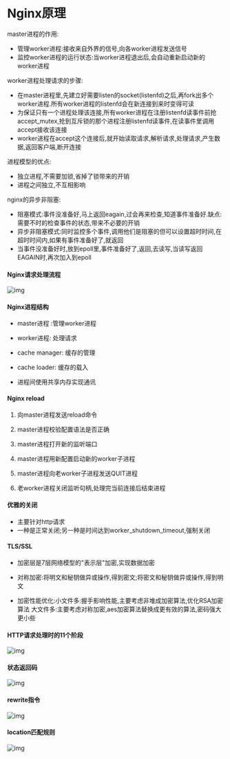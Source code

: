 # Nginx原理

master进程的作用:

* 管理worker进程:接收来自外界的信号,向各worker进程发送信号
* 监控worker进程的运行状态:当worker进程退出后,会自动重新启动新的worker进程

worker进程处理请求的步骤:

* 在master进程里,先建立好需要listen的socket(listenfd)之后,再fork出多个worker进程.所有worker进程的listenfd会在新连接到来时变得可读
* 为保证只有一个进程处理该连接,所有worker进程在注册listenfd读事件前抢accept_mutex,抢到互斥锁的那个进程注册listenfd读事件,在读事件里调用accept接收该连接
* worker进程在accept这个连接后,就开始读取请求,解析请求,处理请求,产生数据,返回客户端,断开连接

进程模型的优点:

* 独立进程,不需要加锁,省掉了锁带来的开销
* 进程之间独立,不互相影响

nginx的异步非阻塞:

* 阻塞模式:事件没准备好,马上返回eagain,过会再来检查,知道事件准备好.缺点:需要不时的检查事件的状态,带来不必要的开销
* 异步非阻塞模式:同时监控多个事件,调用他们是阻塞的但可以设置超时时间,在超时时间内,如果有事件准备好了,就返回
* 当事件没准备好时,放到epoll里,事件准备好了,返回,去读写,当读写返回EAGAIN时,再次加入到epoll







































































#### Nginx请求处理流程

![img](https://cdn.nlark.com/yuque/0/2021/png/21484941/1624872686602-a0df0adc-8633-4260-8702-71a802fd910a.png)

#### Nginx进程结构

- master进程 :管理worker进程
- worker进程: 处理请求

- cache manager: 缓存的管理
- cache loader: 缓存的载入

- 进程间使用共享内存实现通讯

#### Nginx reload

1. 向master进程发送reload命令
2. master进程校验配置语法是否正确

3. master进程打开新的监听端口
4. master进程用新配置启动新的worker子进程

5. master进程向老worker子进程发送QUIT进程
6. 老worker进程关闭监听句柄,处理完当前连接后结束进程

#### 优雅的关闭

- 主要针对http请求
- 一种是正常关闭;另一种是时间达到worker_shutdown_timeout,强制关闭

#### TLS/SSL

- 加密层是7层网络模型的"表示层"加密,实现数据加密
- 对称加密:将明文和秘钥做异或操作,得到密文;将密文和秘钥做异或操作,得到明文

- 加密性能优化:小文件多:握手影响性能,主要考虑非堆成加密算法,优化RSA加密算法  大文件多:主要考虑对称加密,aes加密算法替换成更有效的算法,密码强大更小些

#### HTTP请求处理时的11个阶段

![img](https://cdn.nlark.com/yuque/0/2021/png/21484941/1624957985505-ff086635-24eb-413f-9f0d-1aac19c40ca4.png)

#### 状态返回码

![img](https://cdn.nlark.com/yuque/0/2021/png/21484941/1624966147119-ac787bb2-81f7-4ad6-9d1c-583430e6b7b0.png)

#### rewrite指令

![img](https://cdn.nlark.com/yuque/0/2021/png/21484941/1624967513758-a23683db-7f3e-457d-9478-5e49b0453e81.png)

#### location匹配规则

![img](https://cdn.nlark.com/yuque/0/2021/png/21484941/1624968660566-92f9555c-7a47-4327-addc-576c6992b104.png)
